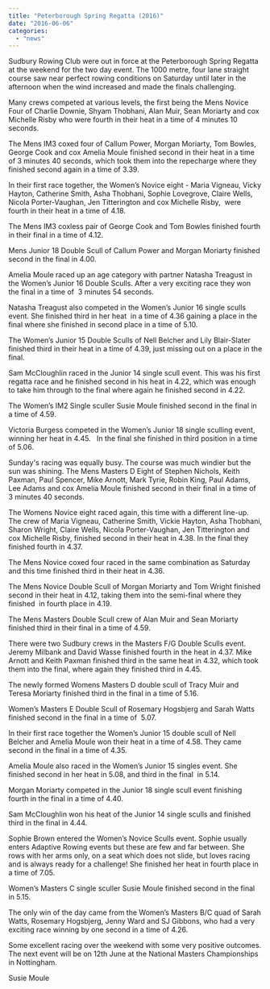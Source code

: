 ```yaml
---
title: "Peterborough Spring Regatta (2016)"
date: "2016-06-06"
categories: 
  - "news"
---
```


Sudbury Rowing Club were out in force at the Peterborough Spring Regatta at the weekend for the two day event. The 1000 metre, four lane straight course saw near perfect rowing conditions on Saturday until later in the afternoon when the wind increased and made the finals challenging.

Many crews competed at various levels, the first being the Mens Novice Four of Charlie Downie, Shyam Thobhani, Alan Muir, Sean Moriarty and cox Michelle Risby who were fourth in their heat in a time of 4 minutes 10 seconds.

The Mens IM3 coxed four of Callum Power, Morgan Moriarty, Tom Bowles, George Cook and cox Amelia Moule finished second in their heat in a time of 3 minutes 40 seconds, which took them into the repecharge where they finished second again in a time of 3.39.

In their first race together, the Women’s Novice eight - Maria Vigneau, Vicky Hayton, Catherine Smith, Asha Thobhani, Sophie Lovegrove, Claire Wells, Nicola Porter-Vaughan, Jen Titterington and cox Michelle Risby,  were fourth in their heat in a time of 4.18.

The Mens IM3 coxless pair of George Cook and Tom Bowles finished fourth in their final in a time of 4.12.

Mens Junior 18 Double Scull of Callum Power and Morgan Moriarty finished second in the final in 4.00.

Amelia Moule raced up an age category with partner Natasha Treagust in the Women’s Junior 16 Double Sculls. After a very exciting race they won the final in a time of  3 minutes 54 seconds.

Natasha Treagust also competed in the Women’s Junior 16 single sculls event. She finished third in her heat  in a time of 4.36 gaining a place in the final where she finished in second place in a time of 5.10.

The Women’s Junior 15 Double Sculls of Nell Belcher and Lily Blair-Slater finished third in their heat in a time of 4.39, just missing out on a place in the final.

Sam McCloughlin raced in the Junior 14 single scull event. This was his first regatta race and he finished second in his heat in 4.22, which was enough to take him through to the final where again he finished second in 4.22.

The Women’s IM2 Single sculler Susie Moule finished second in the final in a time of 4.59.

Victoria Burgess competed in the Women’s Junior 18 single sculling event, winning her heat in 4.45.   In the final she finished in third position in a time of 5.06.

Sunday's racing was equally busy. The course was much windier but the sun was shining. The Mens Masters D Eight of Stephen Nichols, Keith Paxman, Paul Spencer, Mike Arnott, Mark Tyrie, Robin King, Paul Adams, Lee Adams and cox Amelia Moule finished second in their final in a time of 3 minutes 40 seconds.

The Womens Novice eight raced again, this time with a different line-up. The crew of Maria Vigneau, Catherine Smith, Vickie Hayton, Asha Thobhani, Sharon Wright, Claire Wells, Nicola Porter-Vaughan, Jen Titterington and cox Michelle Risby, finished second in their heat in 4.38. In the final they finished fourth in 4.37.

The Mens Novice coxed four raced in the same combination as Saturday and this time finished third in their heat in 4.36.

The Mens Novice Double Scull of Morgan Moriarty and Tom Wright finished second in their heat in 4.12, taking them into the semi-final where they finished  in fourth place in 4.19.

The Mens Masters Double Scull crew of Alan Muir and Sean Moriarty finished third in their final in a time of 4.59.

There were two Sudbury crews in the Masters F/G Double Sculls event. Jeremy Milbank and David Wasse finished fourth in the heat in 4.37. Mike Arnott and Keith Paxman finished third in the same heat in 4.32, which took them into the final, where again they finished third in 4.45.

The newly formed Womens Masters D double scull of Tracy Muir and Teresa Moriarty finished third in the final in a time of 5.16.

Women’s Masters E Double Scull of Rosemary Hogsbjerg and Sarah Watts finished second in the final in a time of  5.07.

In their first race together the Women’s Junior 15 double scull of Nell Belcher and Amelia Moule won their heat in a time of 4.58. They came second in the final in a time of 4.35.

Amelia Moule also raced in the Women’s Junior 15 singles event. She finished second in her heat in 5.08, and third in the final  in 5.14.

Morgan Moriarty competed in the Junior 18 single scull event finishing fourth in the final in a time of 4.40.

Sam McCloughlin won his heat of the Junior 14 single sculls and finished third in the final in 4.44.

Sophie Brown entered the Women’s Novice Sculls event. Sophie usually enters Adaptive Rowing events but these are few and far between. She rows with her arms only, on a seat which does not slide, but loves racing and is always ready for a challenge! She finished her heat in fourth place in a time of 7.05.

Women’s Masters C single sculler Susie Moule finished second in the final in 5.15.

The only win of the day came from the Women’s Masters B/C quad of Sarah Watts, Rosemary Hogsbjerg, Jenny Ward and SJ Gibbons, who had a very exciting race winning by one second in a time of 4.26.

Some excellent racing over the weekend with some very positive outcomes. The next event will be on 12th June at the National Masters Championships in Nottingham.

Susie Moule
